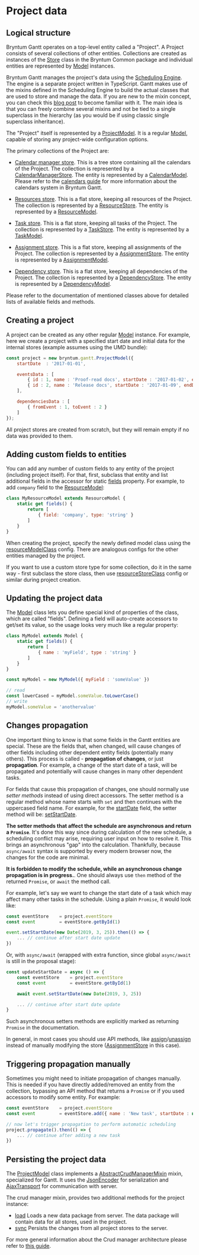# Project data

## Logical structure

Bryntum Gantt operates on a top-level entity called a "Project". A Project consists of several collections
of other entities. Collections are created as instances of the [Store](#Common/data/Store) class in the Bryntum Common
package and individual entities are represented by [Model](#Common/data/Model) instances.

Bryntum Gantt manages the project's data using the [Scheduling Engine](engine). The engine is a separate project written in TypeScript.
Gantt makes use of the mixins defined in the Scheduling Engine to build the actual classes that are used to store and manage the data.
If you are new to the mixin concept, you can check this [blog post](https://www.bryntum.com/blog/the-mixin-pattern-in-typescript-all-you-need-to-know/)
to become familiar with it. The main idea is that you can freely combine several mixins and not be tied to a single
superclass in the hierarchy (as you would be if using classic single superclass inheritance).

The "Project" itself is represented by a [ProjectModel](#Gantt/model/ProjectModel). It is a regular [Model](#Common/data/Model), capable of storing any project-wide configuration options.

The primary collections of the Project are:

* [Calendar manager store](#Gantt/model/ProjectModel#property-calendarManagerStore). This is a tree store containing all the calendars of the Project.
The collection is represented by a [CalendarManagerStore](#Gantt/data/CalendarManagerStore).
The entity is represented by a [CalendarModel](#Gantt/model/CalendarModel).
Please refer to the [calendars guide](#guides/calendars.md) for more information about the calendars system in Bryntum Gantt.

* [Resources store](#Gantt/model/ProjectModel#property-resourceStore). This is a flat store, keeping all resources of the Project.
The collection is represented by a [ResourceStore](#Gantt/data/ResourceStore). The entity is represented by a [ResourceModel](#Gantt/model/ResourceModel).

* [Task store](#Gantt/model/ProjectModel#property-taskStore). This is a flat store, keeping all tasks of the Project.
The collection is represented by a [TaskStore](#Gantt/data/TaskStore). The entity is represented by a [TaskModel](#Gantt/model/TaskModel).

* [Assignment store](#Gantt/model/ProjectModel#property-assignmentStore). This is a flat store, keeping all assignments of the Project.
The collection is represented by a [AssignmentStore](#Gantt/data/AssignmentStore). The entity is represented by a [AssignmentModel](#Gantt/model/AssignmentModel).

* [Dependency store](#Gantt/model/ProjectModel#property-dependencyStore). This is a flat store, keeping all dependencies of the Project.
The collection is represented by a [DependencyStore](#Gantt/data/DependencyStore). The entity is represented by a [DependencyModel](#Gantt/model/DependencyModel).

Please refer to the documentation of mentioned classes above for detailed lists of available fields and methods.


## Creating a project

A project can be created as any other regular [Model](#Common/data/Model) instance. For example, here we create a project with a specified start date
and initial data for the internal stores (example assumes using the UMD bundle):

```javascript
const project = new bryntum.gantt.ProjectModel({
    startDate  : '2017-01-01',

    eventsData : [
        { id : 1, name : 'Proof-read docs', startDate : '2017-01-02', endDate : '2017-01-09' },
        { id : 2, name : 'Release docs', startDate : '2017-01-09', endDate : '2017-01-10' }
    ],

    dependenciesData : [
        { fromEvent : 1, toEvent : 2 }
    ]
});
```

All project stores are created from scratch, but they will remain empty if no data was provided to them.


## Adding custom fields to entities

You can add any number of custom fields to any entity of the project (including project itself). For that, first, subclass that entity
and list additional fields in the accessor for static [fields](#Common/data/Model#property-fields-static) property. For example, to add `company` field to the [ResourceModel](#Gantt/model/ResourceModel):

```javascript
class MyResourceModel extends ResourceModel {
    static get fields() {
        return [
            { field: 'company', type: 'string' }
        ]
    }
}
```

When creating the project, specify the newly defined model class using the [resourceModelClass](#Gantt/model/ProjectModel#config-resourceModelClass) config.
There are analogous configs for the other entities managed by the project.

If you want to use a custom store type for some collection, do it in the same way - first subclass the store class,
then use [resourceStoreClass](#Gantt/model/ProjectModel#config-resourceStoreClass) config or similar during project creation.


## Updating the project data

The [Model](#Common/data/Model) class lets you define special kind of properties of the class, which are called "fields".
Defining a field will auto-create accessors to get/set its value, so the usage looks very much like a regular property:

```javascript
class MyModel extends Model {
    static get fields() {
        return [
            { name : 'myField', type : 'string' }
        ]
    }
}

const myModel = new MyModel({ myField : 'someValue' })

// read
const lowerCased = myModel.someValue.toLowerCase()
// write
myModel.someValue = 'anothervalue'
```

## Changes propagation

One important thing to know is that some fields in the Gantt entities are special. These are the fields that, when changed, will
cause changes of other fields including other dependent entity fields (potentially many others). This process is called - __propagation of changes__, or just
__propagation__. For example, a change of the start date of a task, will be propagated and potentially will cause changes in many
other dependent tasks.

For fields that cause this propagation of changes, one should normally use *setter methods* instead of using direct accessors. The setter method
is a regular method whose name starts with `set` and then continues with the uppercased field name. For example, for the
[startDate](#Gantt/model/TaskModel#field-startDate) field, the setter method will be: [setStartDate](#Gantt/model/TaskModel#function-setStartDate).

**The setter methods that affect the schedule are asynchronous and return a `Promise`**. It's done this way since during calculation of the
new schedule, a scheduling conflict may arise, requiring user input on how to resolve it. This brings an asynchronous "gap" into the
calculation. Thankfully, because `async/await` syntax is supported by every modern browser now, the changes for the code are minimal.

**It is forbidden to modify the schedule, while an asynchronous change propagation is in progress.**. One should always use `then` method of the
returned `Promise`, or `await` the method call.

For example, let's say we want to change the start date of a task which may affect many other tasks in the schedule.
Using a plain `Promise`, it would look like:

```javascript
const eventStore    = project.eventStore
const event         = eventStore.getById(1)

event.setStartDate(new Date(2019, 3, 25)).then(() => {
    ... // continue after start date update
})
```

Or, with `async/await` (wrapped with extra function, since global `async/await` is still in the proposal stage):

```javascript
const updateStartDate = async () => {
    const eventStore    = project.eventStore
    const event         = eventStore.getById(1)

    await event.setStartDate(new Date(2019, 3, 25))

    ... // continue after start date update
}
```

Such asynchronous setters methods are explicitly marked as returning `Promise` in the documentation.

In general, in most cases you should use API methods, like [assign](#Gantt/model/TaskModel#function-assign)/[unassign](#Gantt/model/TaskModel#function-unassign)
instead of manually modifying the store ([AssignmentStore](#Gantt/data/AssignmentStore) in this case).

## Triggering propagation manually

Sometimes you might need to initiate propagation of changes manually. This is needed if you have directly added/removed an entity from the
collection, bypassing an API method that returns a `Promise` or if you used accessors to modify some entity.
For example:

```javascript
const eventStore    = project.eventStore
const event         = eventStore.add({ name : 'New task', startDate : new Date(2019, 3, 1), duration : 1 })

// now let's trigger propagation to perform automatic scheduling
project.propagate().then(() => {
    ... // continue after adding a new task
})
```

## Persisting the project data

The [ProjectModel](#Gantt/model/ProjectModel) class implements a [AbstractCrudManagerMixin](#Scheduler/crud/AbstractCrudManagerMixin) mixin, specialized for Gantt.
It uses the [JsonEncoder](#Scheduler/crud/encoder/JsonEncoder) for serialization and [AjaxTransport](#Scheduler/crud/transport/AjaxTransport) for
communication with server.

The crud manager mixin, provides two additional methods for the project instance:

- [load](#Scheduler/crud/AbstractCrudManagerMixin#function-load) Loads a new data package from server. The data package will contain
data for all stores, used in the project.
- [sync](#Scheduler/crud/AbstractCrudManagerMixin#function-sync) Persists the changes from all project stores to the server.

For more general information about the Crud manager architecture please refer to [this guide](#guides/crud_manager.md).
